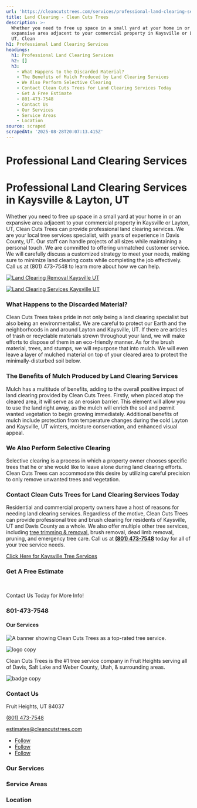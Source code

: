 ```yaml
---
url: 'https://cleancutstrees.com/services/professional-land-clearing-services/'
title: Land Clearing - Clean Cuts Trees
description: >-
  Whether you need to free up space in a small yard at your home in or an
  expansive area adjacent to your commercial property in Kaysville or Layton,
  UT, Clean
h1: Professional Land Clearing Services
headings:
  h1: Professional Land Clearing Services
  h2: []
  h3:
    - What Happens to the Discarded Material?
    - The Benefits of Mulch Produced by Land Clearing Services
    - We Also Perform Selective Clearing
    - Contact Clean Cuts Trees for Land Clearing Services Today
    - Get A Free Estimate
    - 801-473-7548
    - Contact Us
    - Our Services
    - Service Areas
    - Location
source: scraped
scrapedAt: '2025-08-28T20:07:13.415Z'
---
```

# Professional Land Clearing Services

# Professional Land Clearing Services in Kaysville & Layton, UT

Whether you need to free up space in a small yard at your home in or an expansive area adjacent to your commercial property in Kaysville or Layton, UT, Clean Cuts Trees can provide professional land clearing services. We are your local tree services specialist, with years of experience in Davis County, UT. Our staff can handle projects of all sizes while maintaining a personal touch. We are committed to offering unmatched customer service. We will carefully discuss a customized strategy to meet your needs, making sure to minimize land clearing costs while completing the job effectively. Call us at (801) 473-7548 to learn more about how we can help.

[![Land Clearing Removal Kaysville UT](./assets/654766ab01c63fc2cf45c8c5bdc851dcff4ceff2.jpg)](https://cleancutstrees.com/wp-content/uploads/Land-Clearing-Removal-Kaysville-UT.jpg "Land Clearing Removal Kaysville UT")

[![Land Clearing Services Kaysville UT](./assets/0b189c959be0466f92b9b79315997699965fd0a0.jpg)](https://cleancutstrees.com/wp-content/uploads/Land-Clearing-Services-Kaysville-UT.jpg "Land Clearing Services Kaysville UT")

### What Happens to the Discarded Material?

Clean Cuts Trees takes pride in not only being a land clearing specialist but also being an environmentalist. We are careful to protect our Earth and the neighborhoods in and around Layton and Kaysville, UT. If there are articles of trash or recyclable materials strewn throughout your land, we will make efforts to dispose of them in an eco-friendly manner. As for the brush material, trees, and stumps, we will repurpose that into mulch. We will even leave a layer of mulched material on top of your cleared area to protect the minimally-disturbed soil below.

### The Benefits of Mulch Produced by Land Clearing Services

Mulch has a multitude of benefits, adding to the overall positive impact of land clearing provided by Clean Cuts Trees. Firstly, when placed atop the cleared area, it will serve as an erosion barrier. This element will allow you to use the land right away, as the mulch will enrich the soil and permit wanted vegetation to begin growing immediately. Additional benefits of mulch include protection from temperature changes during the cold Layton and Kaysville, UT winters, moisture conservation, and enhanced visual appeal.

### We Also Perform Selective Clearing

Selective clearing is a process in which a property owner chooses specific trees that he or she would like to leave alone during land clearing efforts. Clean Cuts Trees can accommodate this desire by utilizing careful precision to only remove unwanted trees and vegetation.

### Contact Clean Cuts Trees for Land Clearing Services Today

Residential and commercial property owners have a host of reasons for needing land clearing services. Regardless of the motive, Clean Cuts Trees can provide professional tree and brush clearing for residents of Kaysville, UT and Davis County as a whole. We also offer multiple other tree services, including [tree trimming & removal](https://cleancutstrees.com/), brush removal, dead limb removal, pruning, and emergency tree care. Call us at **[(801) 473-7548](Tel:+18014737548)** today for all of your tree service needs.

[Click Here for Kaysville Tree Services](/contact-us)

### Get A Free Estimate

  [](tel:+18014737548)

Contact Us Today for More Info!

### 801-473-7548

#### Our Services

![A banner showing Clean Cuts Trees as a top-rated tree service.](./assets/6044a2199980b071066c9787705eaf1fd5e11a3e.png)

![logo copy](./assets/90a16e2ce5a7f00fb2e4f2b204af48a34ef55eab.png "logo copy")

Clean Cuts Trees is the #1 tree service company in Fruit Heights serving all of Davis, Salt Lake and Weber County, Utah, & surrounding areas.

![badge copy](./assets/f718afde080bd8d3dd3880e1e259267f39699dcb.png "badge copy")

### Contact Us

Fruit Heights, UT 84037

[(801) 473-7548](tel:+18014737548)

[estimates@cleancutstrees.com](mailto:estimates@cleancutstrees.com)

-   [Follow](https://www.facebook.com/CleanCutsTrees/ "Follow on Facebook")
-   [Follow](https://www.youtube.com/channel/UCSMH2M8_eCp3TM7lxs7HC1w/videos "Follow on Youtube")
-   [Follow](https://www.instagram.com/clean_cuts_trees/ "Follow on Instagram")

### Our Services

### Service Areas

### Location
